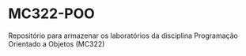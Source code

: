 # MC322-POO
Repositório para armazenar os laboratórios da disciplina Programação Orientado a Objetos (MC322)
